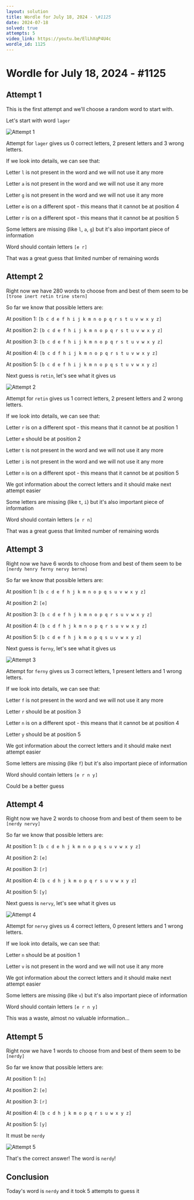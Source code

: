 ```yaml
---
layout: solution
title: Wordle for July 18, 2024 - \#1125
date: 2024-07-18
solved: true
attempts: 5
video_link: https://youtu.be/ElLhXqP4U4c
wordle_id: 1125
---
```


# Wordle for July 18, 2024 - \#1125

## Attempt 1

This is the first attempt and we'll choose a random word to start with.

Let's start with word `lager`

![Attempt 1](2024-07-18/attempt-1.png)

Attempt for `lager` gives us 0 correct letters, 2 present letters and 3 wrong letters.

If we look into details, we can see that:

Letter `l` is not present in the word and we will not use it any more

Letter `a` is not present in the word and we will not use it any more

Letter `g` is not present in the word and we will not use it any more

Letter `e` is on a different spot - this means that it cannot be at position 4

Letter `r` is on a different spot - this means that it cannot be at position 5

Some letters are missing (like `l`, `a`, `g`) but it's also important piece of information

Word should contain letters `[e r]`

That was a great guess that limited number of remaining words



## Attempt 2

Right now we have 280 words to choose from and best of them seem to be `[trone inert retin trine stern]`

So far we know that possible letters are:

At position 1: `[b c d e f h i j k m n o p q r s t u v w x y z]`

At position 2: `[b c d e f h i j k m n o p q r s t u v w x y z]`

At position 3: `[b c d e f h i j k m n o p q r s t u v w x y z]`

At position 4: `[b c d f h i j k m n o p q r s t u v w x y z]`

At position 5: `[b c d e f h i j k m n o p q s t u v w x y z]`

Next guess is `retin`, let's see what it gives us

![Attempt 2](2024-07-18/attempt-2.png)

Attempt for `retin` gives us 1 correct letters, 2 present letters and 2 wrong letters.

If we look into details, we can see that:

Letter `r` is on a different spot - this means that it cannot be at position 1

Letter `e` should be at position 2

Letter `t` is not present in the word and we will not use it any more

Letter `i` is not present in the word and we will not use it any more

Letter `n` is on a different spot - this means that it cannot be at position 5

We got information about the correct letters and it should make next attempt easier

Some letters are missing (like `t`, `i`) but it's also important piece of information

Word should contain letters `[e r n]`

That was a great guess that limited number of remaining words



## Attempt 3

Right now we have 6 words to choose from and best of them seem to be `[nerdy henry ferny nervy berne]`

So far we know that possible letters are:

At position 1: `[b c d e f h j k m n o p q s u v w x y z]`

At position 2: `[e]`

At position 3: `[b c d e f h j k m n o p q r s u v w x y z]`

At position 4: `[b c d f h j k m n o p q r s u v w x y z]`

At position 5: `[b c d e f h j k m o p q s u v w x y z]`

Next guess is `ferny`, let's see what it gives us

![Attempt 3](2024-07-18/attempt-3.png)

Attempt for `ferny` gives us 3 correct letters, 1 present letters and 1 wrong letters.

If we look into details, we can see that:

Letter `f` is not present in the word and we will not use it any more

Letter `r` should be at position 3

Letter `n` is on a different spot - this means that it cannot be at position 4

Letter `y` should be at position 5

We got information about the correct letters and it should make next attempt easier

Some letters are missing (like `f`) but it's also important piece of information

Word should contain letters `[e r n y]`

Could be a better guess



## Attempt 4

Right now we have 2 words to choose from and best of them seem to be `[nerdy nervy]`

So far we know that possible letters are:

At position 1: `[b c d e h j k m n o p q s u v w x y z]`

At position 2: `[e]`

At position 3: `[r]`

At position 4: `[b c d h j k m o p q r s u v w x y z]`

At position 5: `[y]`

Next guess is `nervy`, let's see what it gives us

![Attempt 4](2024-07-18/attempt-4.png)

Attempt for `nervy` gives us 4 correct letters, 0 present letters and 1 wrong letters.

If we look into details, we can see that:

Letter `n` should be at position 1

Letter `v` is not present in the word and we will not use it any more

We got information about the correct letters and it should make next attempt easier

Some letters are missing (like `v`) but it's also important piece of information

Word should contain letters `[e r n y]`

This was a waste, almost no valuable information...



## Attempt 5

Right now we have 1 words to choose from and best of them seem to be `[nerdy]`

So far we know that possible letters are:

At position 1: `[n]`

At position 2: `[e]`

At position 3: `[r]`

At position 4: `[b c d h j k m o p q r s u w x y z]`

At position 5: `[y]`

It must be `nerdy`

![Attempt 5](2024-07-18/attempt-5.png)

That's the correct answer! The word is `nerdy`!

## Conclusion

Today's word is `nerdy` and it took 5 attempts to guess it

